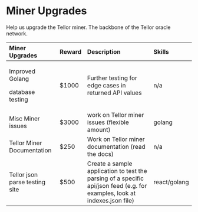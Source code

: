 # Miner Upgrades

Help us upgrade the Tellor miner. The backbone of the Tellor oracle network.

<table>
  <thead>
    <tr>
      <th style="text-align:left">Miner Upgrades</th>
      <th style="text-align:left">Reward</th>
      <th style="text-align:left">Description</th>
      <th style="text-align:left">Skills</th>
    </tr>
  </thead>
  <tbody>
    <tr>
      <td style="text-align:left">
        <p>Improved Golang</p>
        <p>database testing</p>
      </td>
      <td style="text-align:left">$1000</td>
      <td style="text-align:left">Further testing for edge cases in returned API values</td>
      <td style="text-align:left">n/a</td>
    </tr>
    <tr>
      <td style="text-align:left">Misc Miner issues</td>
      <td style="text-align:left">$3000</td>
      <td style="text-align:left">work on Tellor miner issues (flexible amount)</td>
      <td style="text-align:left">golang</td>
    </tr>
    <tr>
      <td style="text-align:left">Tellor Miner Documentation</td>
      <td style="text-align:left">$250</td>
      <td style="text-align:left">Work on Tellor miner documentation (read the docs)</td>
      <td style="text-align:left">n/a</td>
    </tr>
        <tr>
      <td style="text-align:left">Tellor json parse testing site</td>
      <td style="text-align:left">$500</td>
      <td style="text-align:left">Create a sample application to test the parsing of a specific api/json feed (e.g. for examples, look at indexes.json file) </td>
      <td style="text-align:left">react/golang</td>
    </tr>
  </tbody>
</table>

